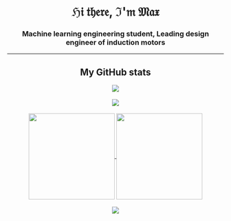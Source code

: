 <h1 align="center">ℌ𝔦 𝔱𝔥𝔢𝔯𝔢, ℑ'𝔪 𝔐𝔞𝔵</h1>
<h3 align="center">Machine learning engineering student, Leading design engineer of induction motors</h3>

---

<div align="center">

  <h2>My GitHub stats</h2>
  <a href="https://git.io/streak-stats">
    <img align="center" src="https://streak-stats.demolab.com/?user=italian" />
  </a>
  <br><br>
  <a href="https://github.com/ryo-ma/github-profile-trophy">
    <img align="center" src="https://github-profile-trophy.vercel.app/?username=italian&no-bg=false&theme=oldie&column=-1&rank=SECRET,SSS,SS,S,AAA,AA,A,B,C" />
  </a>
  <br><br>
  <a href="https://github.com/anuraghazra/github-readme-stats">
    <img height=200 align="center" src="https://github-readme-stats.vercel.app/api?username=italian&hide=stars,issues&show=reviews,prs_merged,prs_merged_percentage&show_icons=true&theme=swift" />
  </a>
  <a href="https://github.com/anuraghazra/convoychat">
    <img height=200 align="center" src="https://github-readme-stats.vercel.app/api/top-langs/?username=italian" />
  </a>
  <br><br>
  <a href="https://github.com/ashutosh00710/github-readme-activity-graph">
    <img align="center" src="https://github-readme-activity-graph.vercel.app/graph?username=italian&theme=high-contrast&height=400&custom_title=Contribution%20Graph&radius=16"
  </a>
    
</div>
